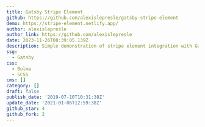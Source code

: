 ```yaml
---
title: Gatsby Stripe Element
github: https://github.com/alexislepresle/gatsby-stripe-element
demo: https://stripe-element.netlify.app/
author: alexislepresle
author_link: https://github.com/alexislepresle
date: 2023-11-26T08:39:05.139Z
description: Simple demonstration of stripe element integration with Gatsby.
ssg:
  - Gatsby
css:
  - Bulma
  - SCSS
cms: []
category: []
draft: false
publish_date: '2019-07-10T10:31:38Z'
update_date: '2021-01-06T12:59:38Z'
github_star: 4
github_fork: 2
---
```


